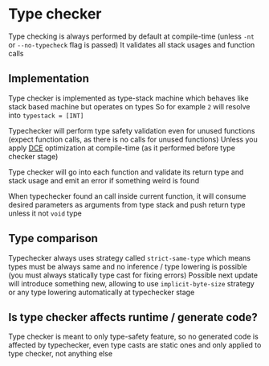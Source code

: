 # Type checker


Type checking is always performed by default at compile-time (unless `-nt` or `--no-typecheck` flag is passed)
It validates all stack usages and function calls


## Implementation

Type checker is implemented as type-stack machine which behaves like stack based machine but operates on types
So for example `2` will resolve into `typestack = [INT]`

Typechecker will perform type safety validation even for unused functions (expect function calls, as there is no calls for unused functions)
Unless you apply [DCE](./optimizations.md) optimization at compile-time (as it performed before type checker stage)

Type checker will go into each function and validate its return type and stack usage and emit an error if something weird is found

When typechecker found an call inside current function, it will consume desired parameters as arguments from type stack and push return type unless it not `void` type

## Type comparison

Typechecker always uses strategy called `strict-same-type` which means types must be always same and no inference / type lowering is possible (you must always statically type cast for fixing errors)
Possible next update will introduce something new, allowing to use `implicit-byte-size` strategy or any type lowering automatically at typechecker stage

## Is type checker affects runtime / generate code?

Type checker is meant to only type-safety feature, so no generated code is affected by typechecker, even type casts are static ones and only applied to type checker, not anything else